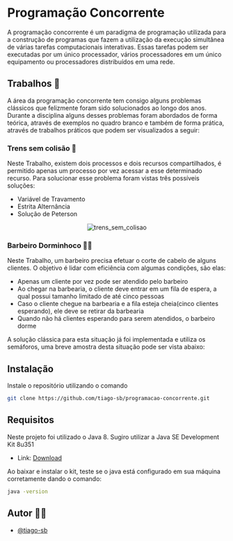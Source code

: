 # Programação Concorrente 
A programação concorrente é um paradigma de programação utilizada para a construção de programas que fazem a utilização da execução
simultânea de várias tarefas computacionais interativas. Essas tarefas podem ser executadas por um único processador, 
vários processadores em um único equipamento ou processadores distribuídos em uma rede.

## Trabalhos 💼

A área da programação concorrente tem consigo alguns problemas clássicos que felizmente foram sido solucionados ao longo dos anos. Durante a disciplina alguns desses problemas
foram abordados de forma teórica, através de exemplos no quadro branco e também de forma prática, através de trabalhos práticos que podem ser visualizados a seguir:

### Trens sem colisão 🚂
Neste Trabalho, existem dois processos e dois recursos compartilhados, é permitido apenas um processo por vez acessar a esse determinado recurso.
Para solucionar esse problema foram vistas três possíveis soluções:
- Variável de Travamento
- Estrita Alternância
- Solução de Peterson
<div align="center">
  
  ![trens_sem_colisao](https://github.com/tiago-sb/programacao-concorrente/assets/111618371/6ce607b4-5e53-4b9b-84f4-b60451655c72)  
  
</div>

### Barbeiro Dorminhoco 💈😴

Neste Trabalho, um barbeiro precisa efetuar o corte de cabelo de alguns clientes. O objetivo é lidar com eficiência com algumas condições, são elas:
- Apenas um cliente por vez pode ser atendido pelo barbeiro  
- Ao chegar na barbearia, o cliente deve entrar em um fila de espera, a qual possui tamanho limitado de até cinco pessoas
- Caso o cliente chegue na barbearia e a fila esteja cheia(cinco clientes esperando), ele deve se retirar da barbearia
- Quando não há clientes esperando para serem atendidos, o barbeiro dorme

A solução clássica para esta situação já foi implementada e utiliza os semáforos, uma breve amostra desta situação pode ser vista abaixo:

## Instalação

Instale o repositório utilizando o comando 

```bash
git clone https://github.com/tiago-sb/programacao-concorrente.git
```

## Requisitos
Neste projeto foi utilizado o Java 8. Sugiro utilizar a Java SE Development Kit 8u351 
- Link: <a target="_blank" href="https://www.oracle.com/java/technologies/javase/javase8u211-later-archive-downloads.html"/>Download</a>

Ao baixar e instalar o kit, teste se o java está configurado em sua máquina corretamente dando o comando:

```bash
java -version
```

## Autor ✍🏽
- [@tiago-sb](https://github.com/tiago-sb)